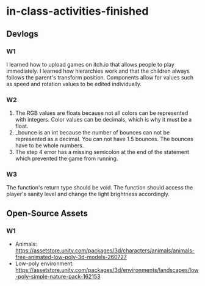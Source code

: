 # in-class-activities-finished

## Devlogs

### W1

I learned how to upload games on itch.io that allows people to play immediately. I learned how hierarchies work and that the children always follows the parent's transform position. Components allow for values such as speed and rotation values to be edited individually.

### W2
1. The RGB values are floats because not all colors can be represented with integers. Color values can be decimals, which is why it must be a float.
2. _bounce is an int because the number of bounces can not be represented as a decimal. You can not have 1.5 bounces. The bounces have to be whole numbers.
3. The step 4 error has a missing semicolon at the end of the statement which prevented the game from running.
   
### W3
The function's return type should be void. The function should access the player's sanity level and change the light brightness accordingly.

## Open-Source Assets

### W1

* Animals: https://assetstore.unity.com/packages/3d/characters/animals/animals-free-animated-low-poly-3d-models-260727
* Low-poly environment: https://assetstore.unity.com/packages/3d/environments/landscapes/low-poly-simple-nature-pack-162153
